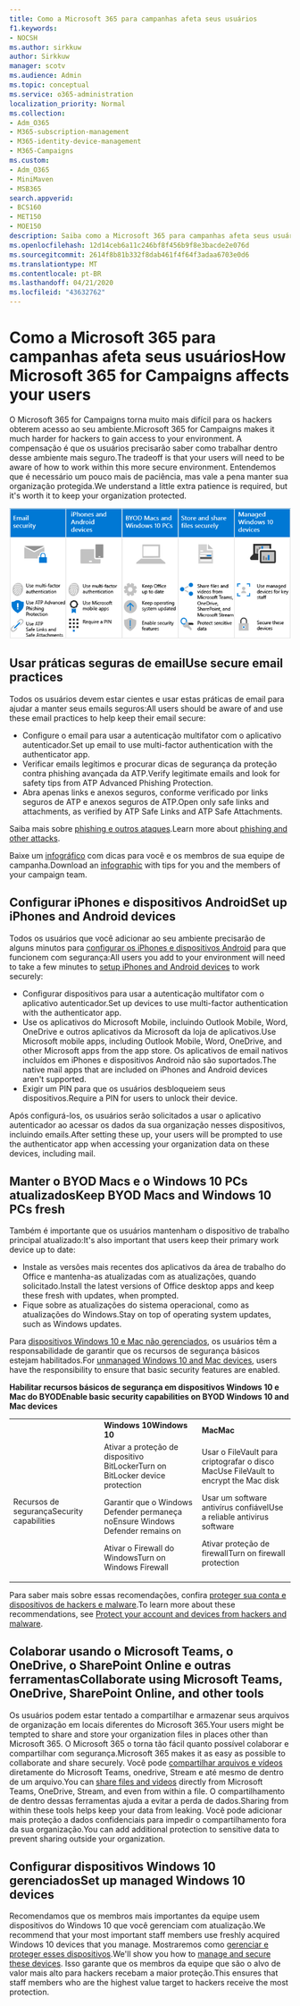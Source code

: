 ```yaml
---
title: Como a Microsoft 365 para campanhas afeta seus usuários
f1.keywords:
- NOCSH
ms.author: sirkkuw
author: Sirkkuw
manager: scotv
ms.audience: Admin
ms.topic: conceptual
ms.service: o365-administration
localization_priority: Normal
ms.collection:
- Adm_O365
- M365-subscription-management
- M365-identity-device-management
- M365-Campaigns
ms.custom:
- Adm_O365
- MiniMaven
- MSB365
search.appverid:
- BCS160
- MET150
- MOE150
description: Saiba como a Microsoft 365 para campanhas afeta seus usuários.
ms.openlocfilehash: 12d14ceb6a11c246bf8f456b9f8e3bacde2e076d
ms.sourcegitcommit: 2614f8b81b332f8dab461f4f64f3adaa6703e0d6
ms.translationtype: MT
ms.contentlocale: pt-BR
ms.lasthandoff: 04/21/2020
ms.locfileid: "43632762"
---
```

# <a name="how-microsoft-365-for-campaigns-affects-your-users"></a><span data-ttu-id="dd487-103">Como a Microsoft 365 para campanhas afeta seus usuários</span><span class="sxs-lookup"><span data-stu-id="dd487-103">How Microsoft 365 for Campaigns affects your users</span></span>

<span data-ttu-id="dd487-104">O Microsoft 365 for Campaigns torna muito mais difícil para os hackers obterem acesso ao seu ambiente.</span><span class="sxs-lookup"><span data-stu-id="dd487-104">Microsoft 365 for Campaigns makes it much harder for hackers to gain access to your environment.</span></span> <span data-ttu-id="dd487-105">A compensação é que os usuários precisarão saber como trabalhar dentro desse ambiente mais seguro.</span><span class="sxs-lookup"><span data-stu-id="dd487-105">The tradeoff is that your users will need to be aware of how to work within this more secure environment.</span></span> <span data-ttu-id="dd487-106">Entendemos que é necessário um pouco mais de paciência, mas vale a pena manter sua organização protegida.</span><span class="sxs-lookup"><span data-stu-id="dd487-106">We understand a little extra patience is required, but it's worth it to keep your organization protected.</span></span>

![Ilustração que resume os principais pontos abaixo para iPhones, dispositivos Android, Macs, Windows 10, compartilhamento e pessoal-chave](../media/M365-democracy-Users_700px.png)

## <a name="use-secure-email-practices"></a><span data-ttu-id="dd487-108">Usar práticas seguras de email</span><span class="sxs-lookup"><span data-stu-id="dd487-108">Use secure email practices</span></span>
<span data-ttu-id="dd487-109">Todos os usuários devem estar cientes e usar estas práticas de email para ajudar a manter seus emails seguros:</span><span class="sxs-lookup"><span data-stu-id="dd487-109">All users should be aware of and use these email practices to help keep their email secure:</span></span>
- <span data-ttu-id="dd487-110">Configure o email para usar a autenticação multifator com o aplicativo autenticador.</span><span class="sxs-lookup"><span data-stu-id="dd487-110">Set up email to use multi-factor authentication with the authenticator app.</span></span>
- <span data-ttu-id="dd487-111">Verificar emails legítimos e procurar dicas de segurança da proteção contra phishing avançada da ATP.</span><span class="sxs-lookup"><span data-stu-id="dd487-111">Verify legitimate emails and look for safety tips from ATP Advanced Phishing Protection.</span></span>
- <span data-ttu-id="dd487-112">Abra apenas links e anexos seguros, conforme verificado por links seguros de ATP e anexos seguros de ATP.</span><span class="sxs-lookup"><span data-stu-id="dd487-112">Open only safe links and attachments, as verified by ATP Safe Links and ATP Safe Attachments.</span></span>

<span data-ttu-id="dd487-113">Saiba mais sobre [phishing e outros ataques](m365-campaigns-phishing-and-attacks.md).</span><span class="sxs-lookup"><span data-stu-id="dd487-113">Learn more about [phishing and other attacks](m365-campaigns-phishing-and-attacks.md).</span></span> 

<span data-ttu-id="dd487-114">Baixe um [infográfico](m365-campaigns-protect-campaign-infographic.md) com dicas para você e os membros de sua equipe de campanha.</span><span class="sxs-lookup"><span data-stu-id="dd487-114">Download an [infographic](m365-campaigns-protect-campaign-infographic.md) with tips for you and the members of your campaign team.</span></span>

## <a name="set-up-iphones-and-android-devices"></a><span data-ttu-id="dd487-115">Configurar iPhones e dispositivos Android</span><span class="sxs-lookup"><span data-stu-id="dd487-115">Set up iPhones and Android devices</span></span>
<span data-ttu-id="dd487-116">Todos os usuários que você adicionar ao seu ambiente precisarão de alguns minutos para [configurar os iPhones e dispositivos Android](../business/set-up-mobile-devices.md?toc=%2Fmicrosoft-365%2Fcampaigns%2Ftoc.json) para que funcionem com segurança:</span><span class="sxs-lookup"><span data-stu-id="dd487-116">All users you add to your environment will need to take a few minutes to [setup iPhones and Android devices](../business/set-up-mobile-devices.md?toc=%2Fmicrosoft-365%2Fcampaigns%2Ftoc.json) to work securely:</span></span>
- <span data-ttu-id="dd487-117">Configurar dispositivos para usar a autenticação multifator com o aplicativo autenticador.</span><span class="sxs-lookup"><span data-stu-id="dd487-117">Set up devices to use multi-factor authentication with the authenticator app.</span></span>
- <span data-ttu-id="dd487-118">Use os aplicativos do Microsoft Mobile, incluindo Outlook Mobile, Word, OneDrive e outros aplicativos da Microsoft da loja de aplicativos.</span><span class="sxs-lookup"><span data-stu-id="dd487-118">Use Microsoft mobile apps, including Outlook Mobile, Word, OneDrive, and other Microsoft apps from the app store.</span></span> <span data-ttu-id="dd487-119">Os aplicativos de email nativos incluídos em iPhones e dispositivos Android não são suportados.</span><span class="sxs-lookup"><span data-stu-id="dd487-119">The native mail apps that are included on iPhones and Android devices aren't supported.</span></span> 
- <span data-ttu-id="dd487-120">Exigir um PIN para que os usuários desbloqueiem seus dispositivos.</span><span class="sxs-lookup"><span data-stu-id="dd487-120">Require a PIN for users to unlock their device.</span></span>

<span data-ttu-id="dd487-121">Após configurá-los, os usuários serão solicitados a usar o aplicativo autenticador ao acessar os dados da sua organização nesses dispositivos, incluindo emails.</span><span class="sxs-lookup"><span data-stu-id="dd487-121">After setting these up, your users will be prompted to use the authenticator app when accessing your organization data on these devices, including mail.</span></span> 

## <a name="keep-byod-macs-and-windows-10-pcs-fresh"></a><span data-ttu-id="dd487-122">Manter o BYOD Macs e o Windows 10 PCs atualizados</span><span class="sxs-lookup"><span data-stu-id="dd487-122">Keep BYOD Macs and Windows 10 PCs fresh</span></span> 
<span data-ttu-id="dd487-123">Também é importante que os usuários mantenham o dispositivo de trabalho principal atualizado:</span><span class="sxs-lookup"><span data-stu-id="dd487-123">It's also important that users keep their primary work device up to date:</span></span>
- <span data-ttu-id="dd487-124">Instale as versões mais recentes dos aplicativos da área de trabalho do Office e mantenha-as atualizadas com as atualizações, quando solicitado.</span><span class="sxs-lookup"><span data-stu-id="dd487-124">Install the latest versions of Office desktop apps and keep these fresh with updates, when prompted.</span></span> 
- <span data-ttu-id="dd487-125">Fique sobre as atualizações do sistema operacional, como as atualizações do Windows.</span><span class="sxs-lookup"><span data-stu-id="dd487-125">Stay on top of operating system updates, such as Windows updates.</span></span>

<span data-ttu-id="dd487-126">Para [dispositivos Windows 10 e Mac não gerenciados](m365-campaigns-protect-pcs-macs.md), os usuários têm a responsabilidade de garantir que os recursos de segurança básicos estejam habilitados.</span><span class="sxs-lookup"><span data-stu-id="dd487-126">For [unmanaged Windows 10 and Mac devices](m365-campaigns-protect-pcs-macs.md), users have the responsibility to ensure that basic security features are enabled.</span></span>

<span data-ttu-id="dd487-127">**Habilitar recursos básicos de segurança em dispositivos Windows 10 e Mac do BYOD**</span><span class="sxs-lookup"><span data-stu-id="dd487-127">**Enable basic security capabilities on BYOD Windows 10 and Mac devices**</span></span>

||||
|:-----|:-----|:------|
||<span data-ttu-id="dd487-128">**Windows 10**</span><span class="sxs-lookup"><span data-stu-id="dd487-128">**Windows 10**</span></span>|<span data-ttu-id="dd487-129">**Mac**</span><span class="sxs-lookup"><span data-stu-id="dd487-129">**Mac**</span></span>|
|<span data-ttu-id="dd487-130">Recursos de segurança</span><span class="sxs-lookup"><span data-stu-id="dd487-130">Security capabilities</span></span>|<span data-ttu-id="dd487-131">Ativar a proteção de dispositivo BitLocker</span><span class="sxs-lookup"><span data-stu-id="dd487-131">Turn on BitLocker device protection</span></span><p><p> <span data-ttu-id="dd487-132">Garantir que o Windows Defender permaneça no</span><span class="sxs-lookup"><span data-stu-id="dd487-132">Ensure Windows Defender remains on</span></span> <p><span data-ttu-id="dd487-133">Ativar o Firewall do Windows</span><span class="sxs-lookup"><span data-stu-id="dd487-133">Turn on Windows Firewall</span></span>| <span data-ttu-id="dd487-134">Usar o FileVault para criptografar o disco Mac</span><span class="sxs-lookup"><span data-stu-id="dd487-134">Use FileVault to encrypt the Mac disk</span></span> <p><p><span data-ttu-id="dd487-135">Usar um software antivírus confiável</span><span class="sxs-lookup"><span data-stu-id="dd487-135">Use a reliable antivirus software</span></span> <p><span data-ttu-id="dd487-136">Ativar proteção de firewall</span><span class="sxs-lookup"><span data-stu-id="dd487-136">Turn on firewall protection</span></span>|

<span data-ttu-id="dd487-137">Para saber mais sobre essas recomendações, confira [proteger sua conta e dispositivos de hackers e malware](https://support.office.com/article/Protect-your-account-and-devices-from-hackers-and-malware-066d6216-a56b-4f90-9af3-b3a1e9a327d6#ID0EAABAAA=Windows_10).</span><span class="sxs-lookup"><span data-stu-id="dd487-137">To learn more about these recommendations, see [Protect your account and devices from hackers and malware](https://support.office.com/article/Protect-your-account-and-devices-from-hackers-and-malware-066d6216-a56b-4f90-9af3-b3a1e9a327d6#ID0EAABAAA=Windows_10).</span></span>

## <a name="collaborate-using-microsoft-teams-onedrive-sharepoint-online-and-other-tools"></a><span data-ttu-id="dd487-138">Colaborar usando o Microsoft Teams, o OneDrive, o SharePoint Online e outras ferramentas</span><span class="sxs-lookup"><span data-stu-id="dd487-138">Collaborate using Microsoft Teams, OneDrive, SharePoint Online, and other tools</span></span>
<span data-ttu-id="dd487-139">Os usuários podem estar tentado a compartilhar e armazenar seus arquivos de organização em locais diferentes do Microsoft 365.</span><span class="sxs-lookup"><span data-stu-id="dd487-139">Your users might be tempted to share and store your organization files in places other than Microsoft 365.</span></span> <span data-ttu-id="dd487-140">O Microsoft 365 o torna tão fácil quanto possível colaborar e compartilhar com segurança.</span><span class="sxs-lookup"><span data-stu-id="dd487-140">Microsoft 365 makes it as easy as possible to collaborate and share securely.</span></span> <span data-ttu-id="dd487-141">Você pode [compartilhar arquivos e vídeos](share-files-and-videos.md) diretamente do Microsoft Teams, onedrive, Stream e até mesmo de dentro de um arquivo.</span><span class="sxs-lookup"><span data-stu-id="dd487-141">You can [share files and videos](share-files-and-videos.md) directly from Microsoft Teams, OneDrive, Stream, and even from within a file.</span></span> <span data-ttu-id="dd487-142">O compartilhamento de dentro dessas ferramentas ajuda a evitar a perda de dados.</span><span class="sxs-lookup"><span data-stu-id="dd487-142">Sharing from within these tools helps keep your data from leaking.</span></span> <span data-ttu-id="dd487-143">Você pode adicionar mais proteção a dados confidenciais para impedir o compartilhamento fora da sua organização.</span><span class="sxs-lookup"><span data-stu-id="dd487-143">You can add additional protection to sensitive data to prevent sharing outside your organization.</span></span> 


## <a name="set-up-managed-windows-10-devices"></a><span data-ttu-id="dd487-144">Configurar dispositivos Windows 10 gerenciados</span><span class="sxs-lookup"><span data-stu-id="dd487-144">Set up managed Windows 10 devices</span></span>
<span data-ttu-id="dd487-145">Recomendamos que os membros mais importantes da equipe usem dispositivos do Windows 10 que você gerenciam com atualização.</span><span class="sxs-lookup"><span data-stu-id="dd487-145">We recommend that your most important staff members use freshly acquired Windows 10 devices that you manage.</span></span> <span data-ttu-id="dd487-146">Mostraremos como [gerenciar e proteger esses dispositivos](../business/set-up-windows-devices.md?toc=/microsoft-365/campaigns/toc.json).</span><span class="sxs-lookup"><span data-stu-id="dd487-146">We'll show you how to [manage and secure these devices](../business/set-up-windows-devices.md?toc=/microsoft-365/campaigns/toc.json).</span></span> <span data-ttu-id="dd487-147">Isso garante que os membros da equipe que são o alvo de valor mais alto para hackers recebam a maior proteção.</span><span class="sxs-lookup"><span data-stu-id="dd487-147">This ensures that staff members who are the highest value target to hackers receive the most protection.</span></span> 
